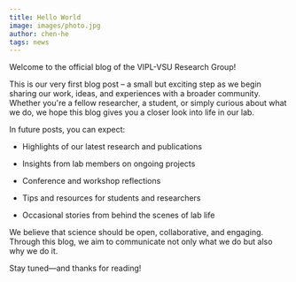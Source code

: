 ```yaml
---
title: Hello World
image: images/photo.jpg
author: chen-he
tags: news
---
```


Welcome to the official blog of the VIPL-VSU Research Group!

This is our very first blog post – a small but exciting step as we begin sharing our work, ideas, and experiences with a broader community. Whether you're a fellow researcher, a student, or simply curious about what we do, we hope this blog gives you a closer look into life in our lab.

In future posts, you can expect:

- Highlights of our latest research and publications

- Insights from lab members on ongoing projects

- Conference and workshop reflections

- Tips and resources for students and researchers

- Occasional stories from behind the scenes of lab life

We believe that science should be open, collaborative, and engaging. Through this blog, we aim to communicate not only what we do but also why we do it.

Stay tuned—and thanks for reading!
